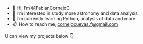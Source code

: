 - 👋 Hi, I’m @FabianCornejoC
- 👀 I’m interested in study more astronomy and data analysis
- 🌱 I’m currently learning Python, analysis of data and more
- 📫 How to reach me, cornejocuevas.f@gmail.com

U can view my projects below 👇


